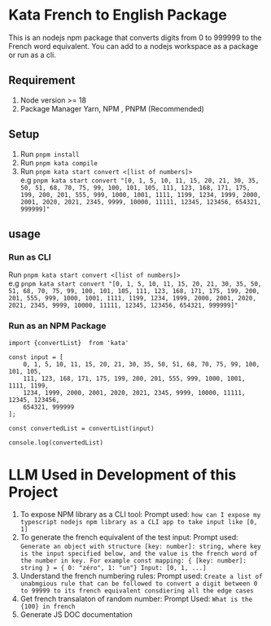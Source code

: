 # Kata French to English Package
This is an nodejs npm package that converts digits from 0 to 999999 to the French word equivalent. You can add to a nodejs workspace as a package or run as a cli. 

## Requirement
1. Node version >= 18
2. Package Manager Yarn, NPM , PNPM (Recommended) 


## Setup
1. Run `pnpm install`
2. Run `pnpm kata compile`
3. Run `pnpm kata start convert <[list of numbers]>`   
e.g `pnpm kata start convert "[0, 1, 5, 10, 11, 15, 20, 21, 30, 35, 50, 51, 68, 70, 75, 99, 100, 101, 105, 111, 123, 168, 171, 175, 199, 200, 201, 555, 999, 1000, 1001, 1111, 1199, 1234, 1999, 2000, 2001, 2020, 2021, 2345, 9999, 10000, 11111, 12345, 123456, 654321, 999999]"`


## usage
### Run as CLI
Run `pnpm kata start convert <[list of numbers]>`   
e.g `pnpm kata start convert "[0, 1, 5, 10, 11, 15, 20, 21, 30, 35, 50, 51, 68, 70, 75, 99, 100, 101, 105, 111, 123, 168, 171, 175, 199, 200, 201, 555, 999, 1000, 1001, 1111, 1199, 1234, 1999, 2000, 2001, 2020, 2021, 2345, 9999, 10000, 11111, 12345, 123456, 654321, 999999]"`


### Run as an NPM Package
```
import {convertList}  from 'kata'

const input = [
    0, 1, 5, 10, 11, 15, 20, 21, 30, 35, 50, 51, 68, 70, 75, 99, 100, 101, 105,
    111, 123, 168, 171, 175, 199, 200, 201, 555, 999, 1000, 1001, 1111, 1199,
    1234, 1999, 2000, 2001, 2020, 2021, 2345, 9999, 10000, 11111, 12345, 123456,
    654321, 999999
];

const convertedList = convertList(input)

console.log(convertedList)
```


# LLM Used in Development of this Project
1. To expose NPM library as a CLI tool: 
Prompt used: `how can I expose my typescript nodejs npm library as a CLI app to take input like [0, 1]`
2. To generate the french equivalent of the test input: 
Prompt used: `Generate an object with structure [key: number]: string, where key is the input specified below, and the value is the french word of the number in key. For example const mapping: { [key: number]: string } = { 0: "zéro", 1: "un"}
Input: [0, 1, ...]`
3. Understand the french numbering rules: 
Prompt used: `Create a list of unabmgious rule that can be followed to convert a digit between 0 to 99999 to its french equivalent consdiering all the edge cases`
4. Get french transalaton of random number:
Prompt Used: `What is the {100} in french`
5. Generate JS DOC documentation
